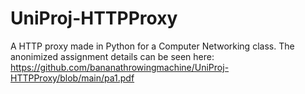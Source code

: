 # UniProj-HTTPProxy

A HTTP proxy made in Python for a Computer Networking class. The anonimized assignment details can be seen here: https://github.com/bananathrowingmachine/UniProj-HTTPProxy/blob/main/pa1.pdf
